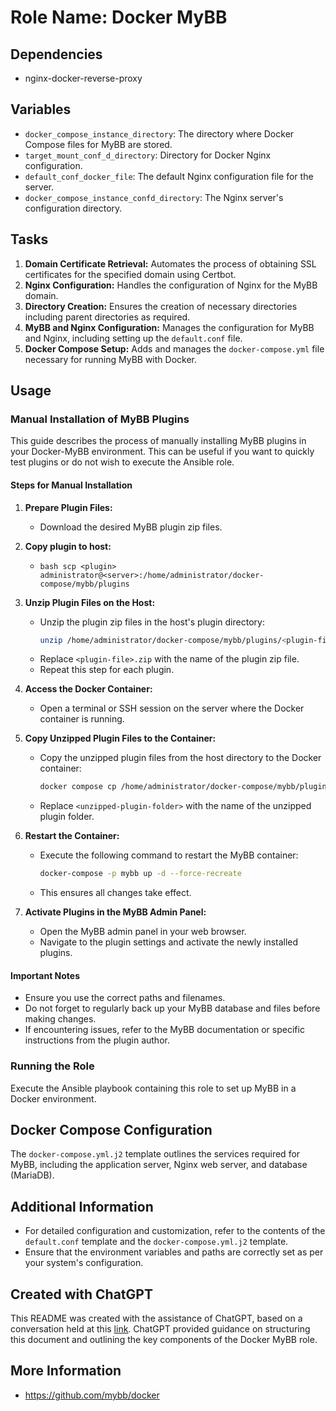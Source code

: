 # Role Name: Docker MyBB

## Dependencies
- nginx-docker-reverse-proxy

## Variables
- `docker_compose_instance_directory`: The directory where Docker Compose files for MyBB are stored.
- `target_mount_conf_d_directory`: Directory for Docker Nginx configuration.
- `default_conf_docker_file`: The default Nginx configuration file for the server.
- `docker_compose_instance_confd_directory`: The Nginx server's configuration directory.

## Tasks
1. **Domain Certificate Retrieval:** Automates the process of obtaining SSL certificates for the specified domain using Certbot.
2. **Nginx Configuration:** Handles the configuration of Nginx for the MyBB domain.
3. **Directory Creation:** Ensures the creation of necessary directories including parent directories as required.
4. **MyBB and Nginx Configuration:** Manages the configuration for MyBB and Nginx, including setting up the `default.conf` file.
5. **Docker Compose Setup:** Adds and manages the `docker-compose.yml` file necessary for running MyBB with Docker.

## Usage

### Manual Installation of MyBB Plugins

This guide describes the process of manually installing MyBB plugins in your Docker-MyBB environment. This can be useful if you want to quickly test plugins or do not wish to execute the Ansible role.

#### Steps for Manual Installation


1. **Prepare Plugin Files:**
   - Download the desired MyBB plugin zip files.

2. **Copy plugin to host:**
    - ```bash scp <plugin> administrator@<server>:/home/administrator/docker-compose/mybb/plugins```

3. **Unzip Plugin Files on the Host:**
   - Unzip the plugin zip files in the host's plugin directory:
     ```bash
     unzip /home/administrator/docker-compose/mybb/plugins/<plugin-file>.zip -d /home/administrator/docker-compose/mybb/plugins/
     ```
   - Replace `<plugin-file>.zip` with the name of the plugin zip file.
   - Repeat this step for each plugin.

4. **Access the Docker Container:**
   - Open a terminal or SSH session on the server where the Docker container is running.

5. **Copy Unzipped Plugin Files to the Container:**
   - Copy the unzipped plugin files from the host directory to the Docker container:
     ```bash
     docker compose cp /home/administrator/docker-compose/mybb/plugins/<unzipped-plugin-folder> application:/var/www/html/inc/plugins/
     ```
   - Replace `<unzipped-plugin-folder>` with the name of the unzipped plugin folder.

6. **Restart the Container:**
   - Execute the following command to restart the MyBB container:
     ```bash
     docker-compose -p mybb up -d --force-recreate
     ```
   - This ensures all changes take effect.

7. **Activate Plugins in the MyBB Admin Panel:**
   - Open the MyBB admin panel in your web browser.
   - Navigate to the plugin settings and activate the newly installed plugins.

#### Important Notes

- Ensure you use the correct paths and filenames.
- Do not forget to regularly back up your MyBB database and files before making changes.
- If encountering issues, refer to the MyBB documentation or specific instructions from the plugin author.

### Running the Role
Execute the Ansible playbook containing this role to set up MyBB in a Docker environment.

## Docker Compose Configuration
The `docker-compose.yml.j2` template outlines the services required for MyBB, including the application server, Nginx web server, and database (MariaDB).

## Additional Information
- For detailed configuration and customization, refer to the contents of the `default.conf` template and the `docker-compose.yml.j2` template.
- Ensure that the environment variables and paths are correctly set as per your system's configuration.

## Created with ChatGPT
This README was created with the assistance of ChatGPT, based on a conversation held at this [link](https://chat.openai.com/share/83828f9a-b817-48d8-86ed-599f64850b4d). ChatGPT provided guidance on structuring this document and outlining the key components of the Docker MyBB role.

## More Information
- https://github.com/mybb/docker
